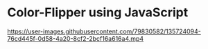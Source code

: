 # Color-Flipper using JavaScript



https://user-images.githubusercontent.com/79830582/135724094-76cd445f-0d58-4a20-8cf2-2bcf16a616a4.mp4
